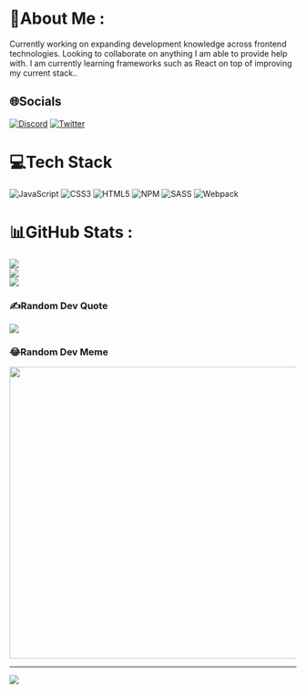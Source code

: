 # 💫About Me :
Currently working on expanding development knowledge across frontend technologies.
Looking to collaborate on anything I am able to provide help with.
I am currently learning frameworks such as React on top of improving my current stack..


## 🌐Socials
[![Discord](https://img.shields.io/badge/Discord-%237289DA.svg?logo=discord&logoColor=white)](htttps://discord.gg/JaspersDOM#0676) [![Twitter](https://img.shields.io/badge/Twitter-%231DA1F2.svg?logo=Twitter&logoColor=white)](https://twitter.com/BlckStrtr) 

# 💻Tech Stack
![JavaScript](https://img.shields.io/badge/javascript-%23323330.svg?style=for-the-badge&logo=javascript&logoColor=%23F7DF1E) ![CSS3](https://img.shields.io/badge/css3-%231572B6.svg?style=for-the-badge&logo=css3&logoColor=white) ![HTML5](https://img.shields.io/badge/html5-%23E34F26.svg?style=for-the-badge&logo=html5&logoColor=white) ![NPM](https://img.shields.io/badge/NPM-%23000000.svg?style=for-the-badge&logo=npm&logoColor=white) ![SASS](https://img.shields.io/badge/SASS-hotpink.svg?style=for-the-badge&logo=SASS&logoColor=white) ![Webpack](https://img.shields.io/badge/webpack-%238DD6F9.svg?style=for-the-badge&logo=webpack&logoColor=black)
# 📊GitHub Stats :
![](https://github-readme-stats.vercel.app/api?username=BlockStrt&theme=nightowl&hide_border=true&include_all_commits=false&count_private=false)<br/>
![](https://github-readme-streak-stats.herokuapp.com/?user=BlockStrt&theme=nightowl&hide_border=true)<br/>
![](https://github-readme-stats.vercel.app/api/top-langs/?username=BlockStrt&theme=nightowl&hide_border=true&include_all_commits=false&count_private=false&layout=compact)

### ✍️Random Dev Quote
![](https://quotes-github-readme.vercel.app/api?type=horizontal&theme=light)

### 😂Random Dev Meme
<img src="https://random-memer.herokuapp.com/" width="512px"/>

---
[![](https://visitcount.itsvg.in/api?id=BlockStrt&icon=2&color=10)](https://visitcount.itsvg.in)
